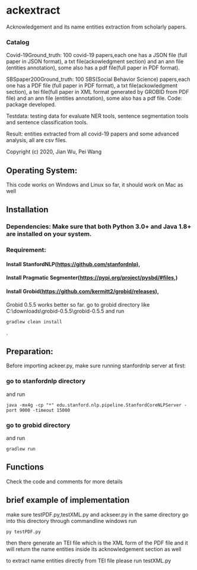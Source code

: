 # ackextract
Acknowledgement and its name entities extraction from scholarly papers.
### Catalog
Covid-19Ground_truth: 100 covid-19 papers,each one has a JSON file (full paper in JSON format), a txt file(ackowledgment section) and an ann file (entities annotation), some also has a pdf file(full paper in PDF format).

SBSpaper200Ground_truth: 100 SBS(Social Behavior Science) papers,each one has a PDF file (full paper in PDF format), a txt file(ackowledgment section), a tei file(full paper in XML format generated by GROBID from PDF file) and an ann file (entities annotation), some also has a pdf file.
Code: package developed.

Testdata: testing data for evaluate NER tools, sentence segmentation tools and sentence classification tools.

Result: entities extracted from all covid-19 papers and some advanced analysis, all are csv files.



Copyright (c) 2020, Jian Wu, Pei Wang

## Operating System: 
This code works on Windows and Linux so far, it should work on Mac as well

## Installation
### Dependencies: Make sure that both Python 3.0+ and Java 1.8+ are installed on your system. 
### Requirement: 
#### Install StanfordNLP(https://github.com/stanfordnlp),
#### Install Pragmatic Segmenter(https://pypi.org/project/pysbd/#files,) 
#### Install Grobid(https://github.com/kermitt2/grobid/releases), 
Grobid 0.5.5 works better so far.
go to grobid directory like C:\downloads\grobid-0.5.5\grobid-0.5.5
and run 
```
gradlew clean install
```
.

## Preparation:
Before importing ackeer.py, make sure running stanfordnlp server at first: 
### go to stanfordnlp directory
and run 
```
java -mx4g -cp "*" edu.stanford.nlp.pipeline.StanfordCoreNLPServer -port 9000 -timeout 15000
```
### go to grobid directory
and run
```
gradlew run
```
## Functions
Check the code and comments for more details

## brief example of implementation
make sure testPDF.py,testXML.py and ackseer.py in the same directory
go into this directory through commandline
windows run 
```
py testPDF.py
```
then there generate an TEI file which is the XML form of the PDF file
and it will return the name entities inside its acknowledgement section as well

to extract name entities directly from TEI file please run testXML.py
